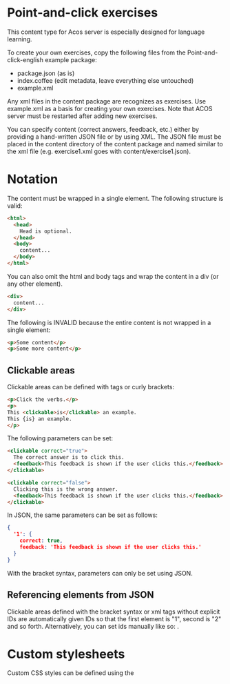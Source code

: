 # Point-and-click exercises

This content type for Acos server is especially designed for language learning.

To create your own exercises, copy the following files from the Point-and-click-english example package:
* package.json (as is)
* index.coffee (edit metadata, leave everything else untouched)
* example.xml

Any xml files in the content package are recognizes as exercises. Use example.xml as a basis for creating your own exercises. Note that ACOS server must be restarted after adding new exercises.

You can specify content (correct answers, feedback, etc.) either by providing a hand-written JSON file or by using XML.
The JSON file must be placed in the content directory of the content package and named similar to the xml file (e.g. exercise1.xml goes with content/exercise1.json).


# Notation

The content must be wrapped in a single element. The following structure is valid:
```html
<html>
  <head>
    Head is optional.
  </head>
  <body>
    content...
  </body>
</html>
```

You can also omit the html and body tags and wrap the content in a div (or any other element).
```html
<div>
  content...
</div>
```

The following is INVALID because the entire content is not wrapped in a single element:
```html
<p>Some content</p>
<p>Some more content</p>
```


## Clickable areas

Clickable areas can be defined with <clickable> tags or curly brackets:

```html
<p>Click the verbs.</p>
<p>
This <clickable>is</clickable> an example.
This {is} an example.
</p>
```

The following parameters can be set:
```html
<clickable correct="true">
  The correct answer is to click this.
  <feedback>This feedback is shown if the user clicks this.</feedback>
</clickable>

<clickable correct="false">
  Clicking this is the wrong answer.
  <feedback>This feedback is shown if the user clicks this.</feedback>
</clickable>
```

In JSON, the same parameters can be set as follows:
```json
{
  '1': {
    correct: true,
    feedback: 'This feedback is shown if the user clicks this.'
  }
}
```

With the bracket syntax, parameters can only be set using JSON.


## Referencing elements from JSON 

Clickable areas defined with the bracket syntax or xml tags without explicit IDs are automatically given IDs so that the first element is "1", second is "2" and so forth. Alternatively, you can set ids manually like so: <clickable id="1">. 


# Custom stylesheets

Custom CSS styles can be defined using the <style> tag. The html and head tags must be used in this case.
```html
<html>
  <head>
    <style>
      [custom styles]
    </style>
  </head>
  <body>
    ...
  </body>
</html>
```

Alternatively, you can create a css file in the static folder of the content package and include like this:
```html
<head>
  <link href="/static/content-package-name/my-stylesheet.css" rel="stylesheet">
</head>
```
